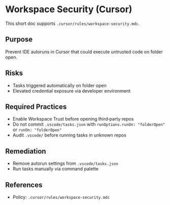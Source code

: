 # Workspace Security (Cursor)

This short doc supports `.cursor/rules/workspace-security.mdc`.

## Purpose

Prevent IDE autoruns in Cursor that could execute untrusted code on folder open.

## Risks

- Tasks triggered automatically on folder open
- Elevated credential exposure via developer environment

## Required Practices

- Enable Workspace Trust before opening third‑party repos
- Do not commit `.vscode/tasks.json` with `runOptions.runOn: "folderOpen"` or `runOn: "folderOpen"`
- Audit `.vscode/` before running tasks in unknown repos

## Remediation

- Remove autorun settings from `.vscode/tasks.json`
- Run tasks manually via command palette

## References

- Policy: `.cursor/rules/workspace-security.mdc`
